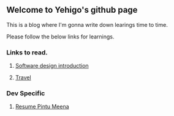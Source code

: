 ## Welcome to Yehigo's github page
This is a blog where I'm gonna write down learings time to time.  

Please follow the below links for learnings. 

###  Links to read.
1.   [Software design introduction](/software/design/introduction)


2. [Travel](/travel/first)


### Dev Specific 
1. [Resume Pintu Meena](/p/Resume_pintu_meena.pdf)
